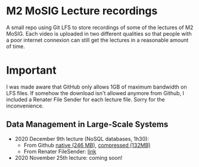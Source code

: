 # M2 MoSIG Lecture recordings
A small repo using Git LFS to store recordings of some of the lectures
of M2 MoSIG. Each video is uploaded in two different qualities so that
people with a poor internet connexion can still get the lectures in
a reasonable amount of time.

# Important
I was made aware that GitHub only allows 1GB of maximum bandwidth on LFS files.
If somehow the download isn't allowed anymore from Github, I included a Renater
File Sender for each lecture file. Sorry for the inconvenience.

## Data Management in Large-Scale Systems
- 2020 December 9th lecture (NoSQL databases, 1h30): 
    - From Github [native (246 MB)](./data_management_2020_12_09.mp4), [compressed (132MB)](./data_management_2020_12_09_low.mp4)
    - From Renater FileSender: [link](https://filesender.renater.fr/?s=download&token=07557e2f-c8d8-42b4-9e5e-4091d8fca86c)
- 2020 November 25th lecture: coming soon!
